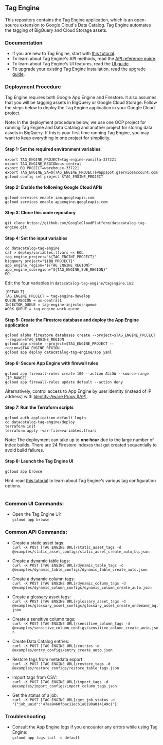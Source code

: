 ## Tag Engine
This repository contains the Tag Engine application, which is an open-source extension to Google Cloud's Data Catalog. Tag Engine automates the tagging of BigQuery and Cloud Storage assets. 

### Documentation

* If you are new to Tag Engine, start with [this tutorial](https://cloud.google.com/architecture/tag-engine-and-data-catalog). 
* To learn about Tag Engine's API methods, read the [API reference guide](https://github.com/GoogleCloudPlatform/datacatalog-tag-engine/blob/main/docs/api_reference.md). 
* To learn about Tag Engine's UI features, read the [UI guide](https://github.com/GoogleCloudPlatform/datacatalog-tag-engine/blob/main/docs/ui_guide.md). 
* To upgrade your existing Tag Engine installation, read the [upgrade guide](https://github.com/GoogleCloudPlatform/datacatalog-tag-engine/blob/main/docs/upgrade_guide.md). 

### Deployment Procedure

Tag Engine requires both Google App Engine and Firestore. It also assumes that you will be tagging assets in BigQuery or Google Cloud Storage. Follow the steps below to deploy the Tag Engine application in your Google Cloud project.

Note: In the deployment procedure below, we use one GCP project for running Tag Engine and Data Catalog and another project for storing data assets in BigQuery. If this is your first time running Tag Engine, you may want to keep everything in one project for simplicity. 

#### Step 1: Set the required environment variables
```
export TAG_ENGINE_PROJECT=tag-engine-vanilla-337221
export TAG_ENGINE_REGION=us-central
export BQ_PROJECT=warehouse-337221
export TAG_ENGINE_SA=${TAG_ENGINE_PROJECT}@appspot.gserviceaccount.com
gcloud config set project $TAG_ENGINE_PROJECT
```

#### Step 2: Enable the following Google Cloud APIs
```
gcloud services enable iam.googleapis.com
gcloud services enable appengine.googleapis.com
```

#### Step 3: Clone this code repository
```
git clone https://github.com/GoogleCloudPlatform/datacatalog-tag-engine.git
```

#### Step 4: Set the input variables
```
cd datacatalog-tag-engine
cat > deploy/variables.tfvars << EOL
tag_engine_project="${TAG_ENGINE_PROJECT}"
bigquery_project="${BQ_PROJECT}"
app_engine_region="${TAG_ENGINE_REGION}"
app_engine_subregion="${TAG_ENGINE_SUB_REGION}"
EOL
```

Edit the four variables in `datacatalog-tag-engine/tagengine.ini`: 
```
[DEFAULT]
TAG_ENGINE_PROJECT = tag-engine-develop
QUEUE_REGION = us-central1
INJECTOR_QUEUE = tag-engine-injector-queue
WORK_QUEUE = tag-engine-work-queue
```

#### Step 5: Create the Firestore database and deploy the App Engine application
```
gcloud alpha firestore databases create --project=$TAG_ENGINE_PROJECT --region=$TAG_ENGINE_REGION     
gcloud app create --project=$TAG_ENGINE_PROJECT --region=$TAG_ENGINE_REGION
gcloud app deploy datacatalog-tag-engine/app.yaml
```

#### Step 6: Secure App Engine with firewall rules  
```
gcloud app firewall-rules create 100 --action ALLOW --source-range [IP_RANGE]
gcloud app firewall-rules update default --action deny
```

Alternatively, control access to App Engine by user identity (instead of IP address) with [Identity-Aware Proxy (IAP)](https://cloud.google.com/iap/docs/concepts-overview). 

#### Step 7: Run the Terraform scripts
``` 
gcloud auth application-default login
cd datacatalog-tag-engine/deploy
terraform init
terraform apply -var-file=variables.tfvars
```  

Note: The deployment can take up to <b>one hour</b> due to the large number of index builds. There are 24 Firestore indexes that get created sequentially to avoid build failures. 

#### Step 8: Launch the Tag Engine UI
```
gcloud app browse
```

Hint: read [this tutorial](https://cloud.google.com/architecture/tag-engine-and-data-catalog) to learn about Tag Engine's various tag configuration options. <br><br>


### Common UI Commands:

* Open the Tag Engine UI:<br>
`gcloud app browse`


### Common API Commands:

* Create a static asset tags:<br>
`curl -X POST [TAG ENGINE URL]/static_asset_tags -d @examples/static_asset_configs/static_asset_create_auto_bq.json`

* Create a dynamic table tags:<br>
`curl -X POST [TAG ENGINE URL]/dynamic_table_tags -d @examples/dynamic_table_configs/dynamic_table_create_auto.json`

* Create a dynamic column tags:<br>
`curl -X POST [TAG ENGINE URL]/dynamic_column_tags -d @examples/dynamic_column_configs/dynamic_column_create_auto.json`

* Create a glossary asset tags:<br>
`curl -X POST [TAG ENGINE URL]/glossary_asset_tags -d @examples/glossary_asset_configs/glossary_asset_create_ondemand_bq.json`

* Create a sensitive column tags:<br>
`curl -X POST [TAG ENGINE URL]/sensitive_column_tags -d @examples/sensitive_column_configs/sensitive_column_create_auto.json`

* Create Data Catalog entries:<br>
`curl -X POST [TAG ENGINE URL]/entries -d @examples/entry_configs/entry_create_auto.json`

* Restore tags from metadata export:<br>
`curl -X POST [TAG ENGINE URL]/restore_tags -d @examples/restore_configs/restore_table_tags.json`

* Import tags from CSV:<br>
`curl -X POST [TAG ENGINE URL]/import_tags -d @examples/import_configs/import_column_tags.json`

* Get the status of a job:<br>
`curl -X POST [TAG ENGINE URL]/get_job_status -d '{"job_uuid":"47aa9460fbac11ecb1a0190a014149c1"}'`


### Troubleshooting:

* Consult the App Engine logs if you encounter any errors while using Tag Engine:<br>
`gcloud app logs tail -s default`

